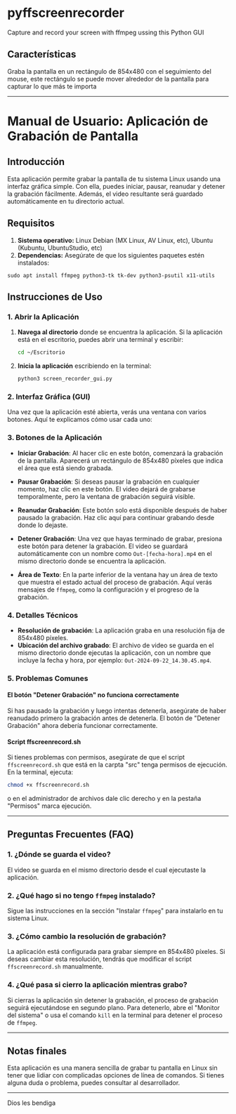 # pyffscreenrecorder
Capture and record your screen with ffmpeg ussing this Python GUI

## Características

Graba la pantalla en un rectángulo de 854x480 con el seguimiento del mouse, este rectángulo se puede mover alrededor de la pantalla para capturar lo que más te importa

---

# Manual de Usuario: Aplicación de Grabación de Pantalla

## Introducción

Esta aplicación permite grabar la pantalla de tu sistema Linux usando una interfaz gráfica simple. Con ella, puedes iniciar, pausar, reanudar y detener la grabación fácilmente. Además, el video resultante será guardado automáticamente en tu directorio actual.

## Requisitos

1. **Sistema operativo:** Linux Debian (MX Linux, AV Linux, etc), Ubuntu (Kubuntu, UbuntuStudio, etc)
2. **Dependencias:** Asegúrate de que los siguientes paquetes estén instalados:
```
sudo apt install ffmpeg python3-tk tk-dev python3-psutil x11-utils
```

## Instrucciones de Uso

### 1. Abrir la Aplicación

1. **Navega al directorio** donde se encuentra la aplicación. Si la aplicación está en el escritorio, puedes abrir una terminal y escribir:

   ```bash
   cd ~/Escritorio
   ```

2. **Inicia la aplicación** escribiendo en la terminal:

   ```bash
   python3 screen_recorder_gui.py
   ```

### 2. Interfaz Gráfica (GUI)

Una vez que la aplicación esté abierta, verás una ventana con varios botones. Aquí te explicamos cómo usar cada uno:

### 3. Botones de la Aplicación

- **Iniciar Grabación**: Al hacer clic en este botón, comenzará la grabación de la pantalla. Aparecerá un rectángulo de 854x480 píxeles que indica el área que está siendo grabada.

- **Pausar Grabación**: Si deseas pausar la grabación en cualquier momento, haz clic en este botón. El video dejará de grabarse temporalmente, pero la ventana de grabación seguirá visible.

- **Reanudar Grabación**: Este botón solo está disponible después de haber pausado la grabación. Haz clic aquí para continuar grabando desde donde lo dejaste.

- **Detener Grabación**: Una vez que hayas terminado de grabar, presiona este botón para detener la grabación. El video se guardará automáticamente con un nombre como `Out-[fecha-hora].mp4` en el mismo directorio donde se encuentra la aplicación.

- **Área de Texto**: En la parte inferior de la ventana hay un área de texto que muestra el estado actual del proceso de grabación. Aquí verás mensajes de `ffmpeg`, como la configuración y el progreso de la grabación.

### 4. Detalles Técnicos

- **Resolución de grabación**: La aplicación graba en una resolución fija de 854x480 píxeles.
- **Ubicación del archivo grabado**: El archivo de video se guarda en el mismo directorio donde ejecutas la aplicación, con un nombre que incluye la fecha y hora, por ejemplo: `Out-2024-09-22_14.30.45.mp4`.

### 5. Problemas Comunes

#### El botón "Detener Grabación" no funciona correctamente

Si has pausado la grabación y luego intentas detenerla, asegúrate de haber reanudado primero la grabación antes de detenerla. El botón de "Detener Grabación" ahora debería funcionar correctamente.

#### Script ffscreenrecord.sh
Si tienes problemas con permisos, asegúrate de que el script `ffscreenrecord.sh` que está en la carpta "src" tenga permisos de ejecución. En la terminal, ejecuta:

```bash
chmod +x ffscreenrecord.sh
```
o en el administrador de archivos dale clic derecho y en la pestaña "Permisos" marca ejecución.

---

## Preguntas Frecuentes (FAQ)

### 1. ¿Dónde se guarda el video?
El video se guarda en el mismo directorio desde el cual ejecutaste la aplicación.

### 2. ¿Qué hago si no tengo `ffmpeg` instalado?
Sigue las instrucciones en la sección "Instalar `ffmpeg`" para instalarlo en tu sistema Linux.

### 3. ¿Cómo cambio la resolución de grabación?
La aplicación está configurada para grabar siempre en 854x480 píxeles. Si deseas cambiar esta resolución, tendrás que modificar el script `ffscreenrecord.sh` manualmente.

### 4. ¿Qué pasa si cierro la aplicación mientras grabo?
Si cierras la aplicación sin detener la grabación, el proceso de grabación seguirá ejecutándose en segundo plano. Para detenerlo, abre el "Monitor del sistema" o usa el comando `kill` en la terminal para detener el proceso de `ffmpeg`.

---

## Notas finales

Esta aplicación es una manera sencilla de grabar tu pantalla en Linux sin tener que lidiar con complicadas opciones de línea de comandos. Si tienes alguna duda o problema, puedes consultar al desarrollador.

---

Dios les bendiga


